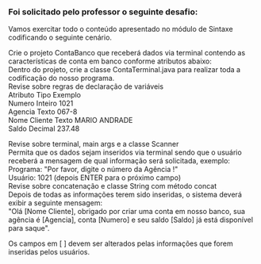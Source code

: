 ### Foi solicitado pelo professor o seguinte desafio:

Vamos exercitar todo o conteúdo apresentado no módulo de Sintaxe codificando o seguinte cenário.  

Crie o projeto ContaBanco que receberá dados via terminal contendo as características de conta em banco conforme atributos abaixo:  
Dentro do projeto, crie a classe ContaTerminal.java para realizar toda a codificação do nosso programa.  
Revise sobre regras de declaração de variáveis  
Atributo	Tipo	Exemplo  
Numero	Inteiro	1021  
Agencia	Texto	067-8  
Nome Cliente	Texto	MARIO ANDRADE  
Saldo	Decimal	237.48  


Revise sobre terminal, main args e a classe Scanner  
Permita que os dados sejam inseridos via terminal sendo que o usuário receberá a mensagem de qual informação será solicitada, exemplo:  
Programa: "Por favor, digite o número da Agência !"  
Usuário: 1021 (depois ENTER para o próximo campo)  
Revise sobre concatenação e classe String com método concat  
Depois de todas as informações terem sido inseridas, o sistema deverá exibir a seguinte mensagem:  
"Olá [Nome Cliente], obrigado por criar uma conta em nosso banco, sua agência é [Agencia], conta [Numero] e seu saldo [Saldo] já está disponível para saque".  

Os campos em [ ] devem ser alterados pelas informações que forem inseridas pelos usuários.  
